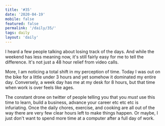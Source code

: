 ```yaml
---
title: '#35'
date: '2020-04-19'
mobile: false
featured: false
permalink: '/daily/35/'
tags: daily
layout: 'daily'
---
```


I heard a few people talking about losing track of the days. And while the weekend has less meaning now, it's still fairly easy for me to tell the difference. It's not just a 48 hour relief from video calls.

More, I am noticing a total shift in my perception of time. Today I was out on the bike for a little under 3 hours and yet somehow it dominated my entire day. Conversely, a week day has me at my desk for 8 hours, but that time when work is over feels like ages.

The constant drone on twitter of people telling you that you _must_ use this time to learn, build a business, advance your career etc etc etc is infuriating. Once the daily chores, exercise, and cooking are all out of the way there are very few clear hours left to make things happen. Or maybe, I just don't want to spend more time at a computer after a full day of work.
